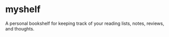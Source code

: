 # myshelf

A personal bookshelf for keeping track of your reading lists, notes, reviews, and thoughts.
